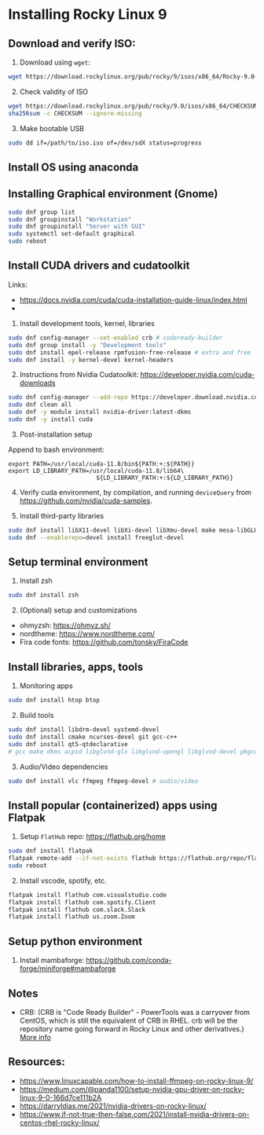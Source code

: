 # Installing Rocky Linux 9

## Download and verify ISO:

1. Download using `wget`:

```bash
wget https://download.rockylinux.org/pub/rocky/9/isos/x86_64/Rocky-9.0-20220808.0-x86_64-dvd.iso
```

2. Check validity of ISO

```bash
wget https://download.rockylinux.org/pub/rocky/9.0/isos/x86_64/CHECKSUM
sha256sum -c CHECKSUM --ignore-missing
```

3. Make bootable USB

```bash
sudo dd if=/path/to/iso.iso of=/dev/sdX status=progress
```

## Install OS using anaconda


## Installing Graphical environment (Gnome)

```bash
sudo dnf group list
sudo dnf groupinstall "Workstation"
sudo dnf groupinstall "Server with GUI"
sudo systemctl set-default graphical
sudo reboot
```

## Install CUDA drivers and cudatoolkit

Links:

- https://docs.nvidia.com/cuda/cuda-installation-guide-linux/index.html
-

1. Install development tools, kernel, libraries

```bash
sudo dnf config-manager --set-enabled crb # codeready-builder
sudo dnf group install -y "Development tools"
sudo dnf install epel-release rpmfusion-free-release # extra and free
sudo dnf install -y kernel-devel kernel-headers
```

2. Instructions from Nvidia Cudatoolkit: https://developer.nvidia.com/cuda-downloads

```bash
sudo dnf config-manager --add-repo https://developer.download.nvidia.com/compute/cuda/repos/rhel9/x86_64/cuda-rhel9.repo
sudo dnf clean all
sudo dnf -y module install nvidia-driver:latest-dkms
sudo dnf -y install cuda
```

3. Post-installation setup

Append to bash environment:

```
export PATH=/usr/local/cuda-11.8/bin${PATH:+:${PATH}}
export LD_LIBRARY_PATH=/usr/local/cuda-11.8/lib64\
                         ${LD_LIBRARY_PATH:+:${LD_LIBRARY_PATH}}
```

4. Verify cuda environment, by compilation, and running `deviceQuery` from https://github.com/nvidia/cuda-samples.

5. Install third-party libraries

```bash
sudo dnf install libX11-devel libXi-devel libXmu-devel make mesa-libGLU-devel freeimage-devel
sudo dnf --enablerepo=devel install freeglut-devel
```

## Setup terminal environment

1. Install zsh

```bash
sudo dnf install zsh
```
2. (Optional) setup and customizations

- ohmyzsh: https://ohmyz.sh/
- nordtheme: https://www.nordtheme.com/
- Fira code fonts: https://github.com/tonsky/FiraCode


## Install libraries, apps, tools

1.  Monitoring apps

```bash
sudo dnf install htop btop
```

2. Build tools

```bash
sudo dnf install libdrm-devel systemd-devel
sudo dnf install cmake ncurses-devel git gcc-c++
sudo dnf install qt5-qtdeclarative
# gcc make dkms acpid libglvnd-glx libglvnd-opengl libglvnd-devel pkgconfig # programming
```

3. Audio/Video dependencies

```bash
sudo dnf install vlc ffmpeg ffmpeg-devel # audio/video
```

## Install popular (containerized) apps using Flatpak

1. Setup `FlatHub` repo: https://flathub.org/home

```bash
sudo dnf install flatpak
flatpak remote-add --if-not-exists flathub https://flathub.org/repo/flathub.flatpakrepo
sudo reboot
```

2. Install vscode, spotify, etc.

```bash
flatpak install flathub com.visualstudio.code
flatpak install flathub com.spotify.Client
flatpak install flathub com.slack.Slack
flatpak install flathub us.zoom.Zoom
```


## Setup python environment

1. Install mambaforge: https://github.com/conda-forge/miniforge#mambaforge


## Notes

- CRB: (CRB is "Code Ready Builder" - PowerTools was a carryover from CentOS, which is still the equivalent of CRB in RHEL. crb will be the repository name going forward in Rocky Linux and other derivatives.) [More info](https://wiki.rockylinux.org/rocky/repo/#version-policy)


## Resources:

- https://www.linuxcapable.com/how-to-install-ffmpeg-on-rocky-linux-9/
- https://medium.com/@panda1100/setup-nvidia-gpu-driver-on-rocky-linux-9-0-166d7ce111b2A
- https://darryldias.me/2021/nvidia-drivers-on-rocky-linux/
- https://www.if-not-true-then-false.com/2021/install-nvidia-drivers-on-centos-rhel-rocky-linux/
